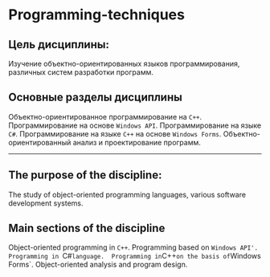 # Programming-techniques

## Цель дисциплины: 
Изучение объектно-ориентированных языков программирования, различных систем разработки программ.
## Основные разделы дисциплины
Объектно-ориентированное программирование на `С++`. Программирование на основе `Windows API`. Программирование на языке `C#`. 
Программирование на языке `С++` на основе `Windows Forms`. Объектно-ориентированный анализ и проектирование программ.

-----

## The purpose of the discipline: 
The study of object-oriented programming languages, various software development systems.
## Main sections of the discipline
Object-oriented programming in `C++`. Programming based on `Windows API'. Programming in `C#` language. 
Programming in `C++` on the basis of `Windows Forms`. Object-oriented analysis and program design.
